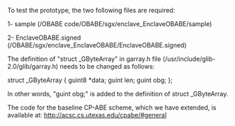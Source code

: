 To test the prototype, the two following files are required:

1- sample (/OBABE code/OBABE/sgx/enclave_EnclaveOBABE/sample)

2- EnclaveOBABE.signed (/OBABE/sgx/enclave_EnclaveOBABE/EnclaveOBABE.signed)

The definition of "struct _GByteArray" in garray.h file (/usr/include/glib-2.0/glib/garray.h) needs to be changed as follows:

struct _GByteArray
{
  guint8 *data;
  guint	  len;
  guint   obg;
};

In other words, "guint obg;" is added to the definition of struct _GByteArray. 


The code for the baseline CP-ABE scheme, which we have extended, is available at:
http://acsc.cs.utexas.edu/cpabe/#general
